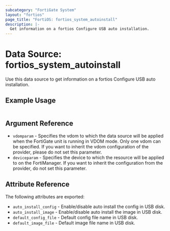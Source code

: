 ```yaml
---
subcategory: "FortiGate System"
layout: "fortios"
page_title: "FortiOS: fortios_system_autoinstall"
description: |-
  Get information on a fortios Configure USB auto installation.
---
```


# Data Source: fortios_system_autoinstall
Use this data source to get information on a fortios Configure USB auto installation.


## Example Usage

```hcl

```

## Argument Reference

* `vdomparam` - Specifies the vdom to which the data source will be applied when the FortiGate unit is running in VDOM mode. Only one vdom can be specified. If you want to inherit the vdom configuration of the provider, please do not set this parameter.
* `deviceparam` - Specifies the device to which the resource will be applied to on the FortiManager. If you want to inherit the configuration from the provider, do not set this parameter.

## Attribute Reference

The following attributes are exported:

* `auto_install_config` - Enable/disable auto install the config in USB disk.
* `auto_install_image` - Enable/disable auto install the image in USB disk.
* `default_config_file` - Default config file name in USB disk.
* `default_image_file` - Default image file name in USB disk.
